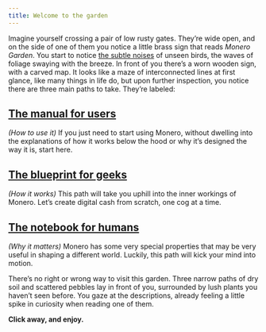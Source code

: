 ```yaml
---
title: Welcome to the garden
---
```

Imagine yourself crossing a pair of low rusty gates. They’re wide open, and on the side of one of them you notice a little brass sign that reads *Monero Garden*. You start to notice [the subtle noises](https://mynoise.net/NoiseMachines/japaneseGardenSoundscapeGenerator.php) of unseen birds, the waves of foliage swaying with the breeze.  In front of you there’s a worn wooden sign, with a carved map. It looks like a maze of interconnected lines at first glance, like many things in life do, but upon further inspection, you notice there are three main paths to take. They’re labeled:
## [The manual for users](1.01_get-started.md)
*(How to use it)*
If you just need to start using Monero, without dwelling into the explanations of how it works below the hood or why it’s designed the way it is, start here.
## [The blueprint for geeks](2.00-lets_do_it.md)
*(How it works)*
This path will take you uphill into the inner workings of Monero. Let’s create digital cash from scratch, one cog at a time.
## [The notebook for humans](3.01-monero_rabbithole.md)
*(Why it matters)*
Monero has some very special properties that may be very useful in shaping a different world. Luckily, this path will kick your mind into motion.


There’s no right or wrong way to visit this garden. Three narrow paths of dry soil and scattered pebbles lay in front of you, surrounded by lush plants you haven’t seen before. You gaze at the descriptions, already feeling a little spike in curiosity when reading one of them.

**Click away, and enjoy.**
